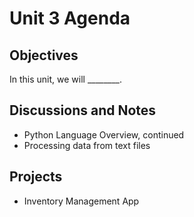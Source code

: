 # Unit 3 Agenda

## Objectives

In this unit, we will ________.

## Discussions and Notes

  + Python Language Overview, continued
  + Processing data from text files

## Projects

  + Inventory Management App
